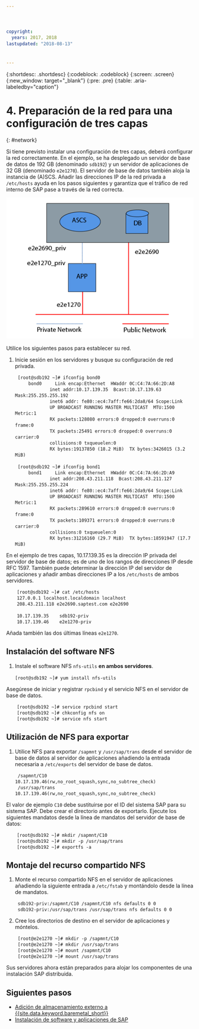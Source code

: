 ```yaml
---



copyright:
  years: 2017, 2018
lastupdated: "2018-08-13"


---
```


{:shortdesc: .shortdesc}
{:codeblock: .codeblock}
{:screen: .screen}
{:new_window: target="_blank"}
{:pre: .pre}
{:table: .aria-labeledby="caption"}

# 4. Preparación de la red para una configuración de tres capas
{: #network}

Si tiene previsto instalar una configuración de tres capas, deberá configurar la red correctamente. En el ejemplo, se ha desplegado un servidor de base de datos de 192 GB (denominado `sdb192`) y un servidor de aplicaciones de 32 GB (denominado `e2e1270`). El servidor de base de datos también aloja la instancia de (A)SCS. Añadir las direcciones IP de la red privada a `/etc/hosts` ayuda en los pasos siguientes y garantiza que el tráfico de red interno de SAP pase a través de la red correcta.

![Figura 1. Ejemplo de configuración de tres capas](/images/network-01.png "Ejemplo de configuración de tres capas")

Utilice los siguientes pasos para establecer su red.

1. Inicie sesión en los servidores y busque su configuración de red privada.

        [root@sdb192 ~]# ifconfig bond0
            bond0	  Link encap:Ethernet  HWaddr 0C:C4:7A:66:2D:A8
                    inet addr:10.17.139.35  Bcast:10.17.139.63 Mask:255.255.255.192
                    inet6 addr: fe80::ec4:7aff:fe66:2da8/64 Scope:Link
                    UP BROADCAST RUNNING MASTER MULTICAST  MTU:1500  Metric:1
                    RX packets:128080 errors:0 dropped:0 overruns:0 frame:0
                    TX packets:25491 errors:0 dropped:0 overruns:0 carrier:0
                    collisions:0 txqueuelen:0
                    RX bytes:19137850 (18.2 MiB)  TX bytes:3426015 (3.2 MiB)

        [root@sdb192 ~]# ifconfig bond1
            bond1	  Link encap:Ethernet  HWaddr 0C:C4:7A:66:2D:A9
                    inet addr:208.43.211.118  Bcast:208.43.211.127 Mask:255.255.255.224
                    inet6 addr: fe80::ec4:7aff:fe66:2da9/64 Scope:Link
                    UP BROADCAST RUNNING MASTER MULTICAST  MTU:1500  Metric:1
                    RX packets:289610 errors:0 dropped:0 overruns:0 frame:0
                    TX packets:109371 errors:0 dropped:0 overruns:0 carrier:0
                    collisions:0 txqueuelen:0
                    RX bytes:31216160 (29.7 MiB)  TX bytes:18591947 (17.7 MiB)

En el ejemplo de tres capas, 10.17.139.35 es la dirección IP privada del servidor de base de datos; es de uno de los rangos de direcciones IP desde RFC 1597. También puede determinar la dirección IP del servidor de aplicaciones y añadir ambas direcciones IP a los `/etc/hosts` de ambos servidores.

        [root@sdb192 ~]# cat /etc/hosts
        127.0.0.1 localhost.localdomain localhost
        208.43.211.118 e2e2690.saptest.com e2e2690

        10.17.139.35    sdb192-priv
        10.17.139.46    e2e1270-priv

Añada también las dos últimas líneas `e2e1270`.

## Instalación del software NFS

1. Instale el software NFS `nfs-utils` **en ambos servidores**.

      `[root@sdb192 ~]# yum install nfs-utils`

Asegúrese de iniciar y registrar `rpcbind` y el servicio NFS en el servidor de base de datos.

        [root@sdb192 ~]# service rpcbind start
        [root@sdb192 ~]# chkconfig nfs on
        [root@sdb192 ~]# service nfs start

## Utilización de NFS para exportar

1. Utilice NFS para exportar `/sapmnt` y `/usr/sap/trans` desde el servidor de base de datos al servidor de aplicaciones añadiendo la entrada necesaria a `/etc/exports` del servidor de base de datos.

        /sapmnt/C10		10.17.139.46(rw,no_root_squash,sync,no_subtree_check)
        /usr/sap/trans	10.17.139.46(rw,no_root_squash,sync,no_subtree_check)

El valor de ejemplo `C10` debe sustituirse por el ID del sistema SAP para su sistema SAP. Debe crear el directorio antes de exportarlo. Ejecute los siguientes mandatos desde la línea de mandatos del servidor de base de datos:

        [root@sdb192 ~]# mkdir /sapmnt/C10
        [root@sdb192 ~]# mkdir -p /usr/sap/trans
        [root@sdb192 ~]# exportfs -a

## Montaje del recurso compartido NFS

1. Monte el recurso compartido NFS en el servidor de aplicaciones añadiendo la siguiente entrada a `/etc/fstab` y montándolo desde la línea de mandatos.

        sdb192-priv:/sapmnt/C10 /sapmnt/C10 nfs defaults 0 0
        sdb192-priv:/usr/sap/trans /usr/sap/trans nfs defaults 0 0

2. Cree los directorios de destino en el servidor de aplicaciones y móntelos.

        [root@e2e1270 ~]# mkdir -p /sapmnt/C10
        [root@e2e1270 ~]# mkdir /usr/sap/trans
        [root@e2e1270 ~]# mount /sapmnt/C10
        [root@e2e1270 ~]# mount /usr/sap/trans

Sus servidores ahora están preparados para alojar los componentes de una instalación SAP distribuida.

## Siguientes pasos

  * [Adición de almacenamiento externo a {{site.data.keyword.baremetal_short}}](/docs/infrastructure/sap-netweaver-rhel-qrg/rhel-provisioning-external-storage-to-server.html)
  * [Instalación de software y aplicaciones de SAP](/docs/infrastructure/sap-netweaver-rhel-qrg/rhel-installing-your-SAP-landscape.html)
